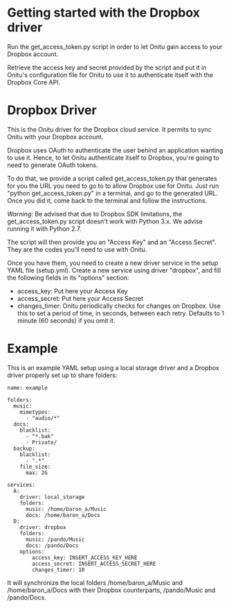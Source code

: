 Getting started with the Dropbox driver
=======================================

Run the get_access_token.py script in order to let Onitu gain access to your
Dropbox account.

Retrieve the access key and secret provided by the script and put it in Onitu's configuration file for Onitu to use it to authenticate itself with the Dropbox Core API.

Dropbox Driver
==============

This is the Onitu driver for the Dropbox cloud service. It permits to sync Onitu with your Dropbox account.

Dropbox uses OAuth to authenticate the user behind an application wanting to use it.
Hence, to let Onitu authenticate itself to Dropbox, you're going to need to generate OAuth tokens.

To do that, we provide a script called get_access_token.py that generates for you the URL you need to go to to allow Dropbox use for Onitu.
Just run "python get_access_token.py" in a terminal, and go to the generated URL. Once you did it, come back to the terminal and follow the instructions.

*Warning:* Be advised that due to Dropbox SDK limitations, the get_access_token.py script doesn't work with Python 3.x. We advise running it with Python 2.7.

The script will then provide you an "Access Key" and an "Access Secret". They are the codes you'll need to use with Onitu.

Once you have them, you need to create a new driver service in the setup YAML file (setup.yml). Create a new service using driver "dropbox", and fill the following
fields in its "options" section:
  - access_key: Put here your Access Key
  - access_secret: Put here your Access Secret
  - changes_timer: Onitu periodically checks for changes on Dropbox. Use this to set a period of time, in seconds, between each retry.
    		   Defaults to 1 minute (60 seconds) if you omit it.


Example
=======

This is an example YAML setup using a local storage driver and a Dropbox driver properly set up to share folders:

```
name: example

folders:
  music:
    mimetypes:
      - "audio/*"
  docs:
    blacklist:
      - "*.bak"
      - Private/
  backup:
    blacklist:
      - ".*"
    file_size:
      max: 2G

services:
  A:
    driver: local_storage
    folders:
      music: /home/baron_a/Music
      docs: /home/baron_a/Docs
  D:
    driver: dropbox
    folders:
      music: /pando/Music
      docs: /pando/Docs
    options:
        access_key: INSERT_ACCESS_KEY_HERE
        access_secret: INSERT_ACCESS_SECRET_HERE
        changes_timer: 10
```

It will synchronize the local folders /home/baron_a/Music and /home/baron_a/Docs with their Dropbox counterparts, /pando/Music and /pando/Docs.